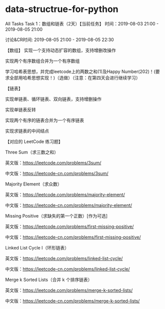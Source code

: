 # data-structrue-for-python

All Tasks
Task 1：数组和链表（2天）【当前任务】
时间：2019-08-03 21:00 - 2019-08-05 21:00

讨论&CR时间: 2019-08-05 21:00 - 2019-08-05 22:30

【数组】 
实现一个支持动态扩容的数组，支持增删改操作

实现两个有序数组合并为一个有序数组

学习哈希表思想，并完成leetcode上的两数之和(1)及Happy Number(202)！(要求全部用哈希思想实现！)（选做）（注意：在第四天会进行继续学习）

【链表】

实现单链表、循环链表、双向链表，支持增删操作

实现单链表反转

实现两个有序的链表合并为一个有序链表

实现求链表的中间结点

【对应的 LeetCode 练习题】

 Three Sum（求三数之和）
 
英文版：https://leetcode.com/problems/3sum/

中文版：https://leetcode-cn.com/problems/3sum/

Majority Element（求众数）

英文版：https://leetcode.com/problems/majority-element/

中文版：https://leetcode-cn.com/problems/majority-element/

Missing Positive（求缺失的第一个正数）[作为可选]

英文版：https://leetcode.com/problems/first-missing-positive/

中文版：https://leetcode-cn.com/problems/first-missing-positive/

Linked List Cycle I（环形链表）

英文版：https://leetcode.com/problems/linked-list-cycle/

中文版：https://leetcode-cn.com/problems/linked-list-cycle/

Merge k Sorted Lists（合并 k 个排序链表）

英文版：https://leetcode.com/problems/merge-k-sorted-lists/

中文版：https://leetcode-cn.com/problems/merge-k-sorted-lists/
